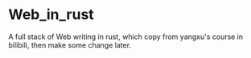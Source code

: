 # Web_in_rust
A full stack of Web writing in rust, which copy from yangxu's course in bilibili, then make some change later.
